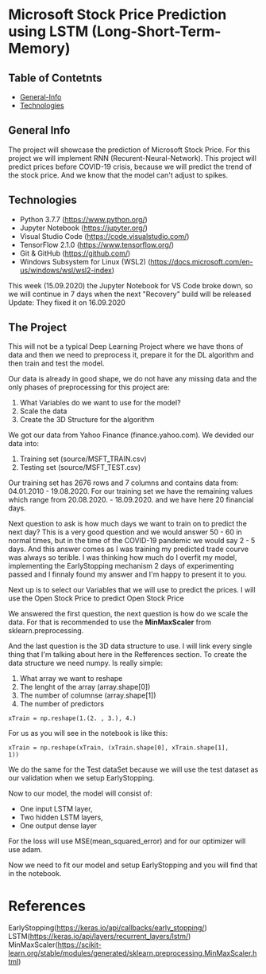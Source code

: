 # Microsoft Stock Price Prediction using LSTM (Long-Short-Term-Memory)

## Table of Contetnts
* [General-Info](#general-info)
* [Technologies](#technologies)

## General Info

The project will showcase the prediction of Microsoft Stock Price. For this project we will implement RNN (Recurent-Neural-Network). This project will predict prices before COVID-19 crisis, because we will predict the trend of the stock price. And we know that the model can't adjust to spikes. 

## Technologies
* Python 3.7.7 (https://www.python.org/)
* Jupyter Notebook (https://jupyter.org/)
* Visual Studio Code (https://code.visualstudio.com/)
* TensorFlow 2.1.0 (https://www.tensorflow.org/)
* Git & GitHub (https://github.com/)
* Windows Subsystem for Linux (WSL2) (https://docs.microsoft.com/en-us/windows/wsl/wsl2-index)

This week (15.09.2020) the Jupyter Notebook for VS Code broke down, so we will continue in 7 days when the next "Recovery" build will be released
Update: They fixed it on 16.09.2020

## The Project

This will not be a typical Deep Learning Project where we have thons of data and then we need to preprocess it, prepare it for the DL algorithm and then train and test the model.

Our data is already in good shape, we do not have any missing data and the only phases of preprocessing for this project are:
1. What Variables do we want to use for the model?
2. Scale the data
3. Create the 3D Structure for the algorithm


We got our data from Yahoo Finance (finance.yahoo.com). We devided our data into:
1. Training set (source/MSFT_TRAIN.csv)
2. Testing set (source/MSFT_TEST.csv)

Our training set has 2676 rows and 7 columns and contains data from: 04.01.2010 - 19.08.2020. For our training set we have the remaining values which range from 20.08.2020. - 18.09.2020. and we have here 20 financial days.

Next question to ask is how much days we want to train on to predict the next day? This is a very good question and we would answer 50 - 60 in normal times, but in the time of the COVID-19 pandemic we would say 2 - 5 days. And this answer comes as I was training my predicted trade courve was always so terible. I was thinking how much do I overfit my model, implementing the EarlyStopping mechanism 2 days of experimenting passed and I finnaly found my answer and I'm happy to present it to you.

Next up is to select our Variables that we will use to predict the prices. I will use the Open Stock Price to predict Open Stock Price

We answered the first question, the next question is how do we scale the data. For that is recommended to use the <b>MinMaxScaler</b> from sklearn.preprocessing.

And the last question is the 3D data structure to use. I will link every single thing that I'm talking about here in the Refferences section.
To create the data structure we need numpy. Is really simple:

1. What array we want to reshape
2. The lenght of the array (array.shape[0])
3. The number of columnse (array.shape[1])
4. The number of predictors 

<code>xTrain = np.reshape(1.(2. , 3.), 4.)</code> 

For us as you will see in the notebook is like this:

<code>xTrain = np.reshape(xTrain, (xTrain.shape[0], xTrain.shape[1], 1))</code>

We do the same for the Test dataSet because we will use the test dataset as our validation when we setup EarlyStopping.

Now to our model, the model will consist of:
* One input LSTM layer,
* Two hidden LSTM layers,
* One output dense layer

For the loss will use MSE(mean_squared_error) and for our optimizer will use adam. 

Now we need to fit our model and setup EarlyStopping and you will find that in the notebook.

# References

EarlyStopping(https://keras.io/api/callbacks/early_stopping/)
LSTM(https://keras.io/api/layers/recurrent_layers/lstm/)
MinMaxScaler(https://scikit-learn.org/stable/modules/generated/sklearn.preprocessing.MinMaxScaler.html)